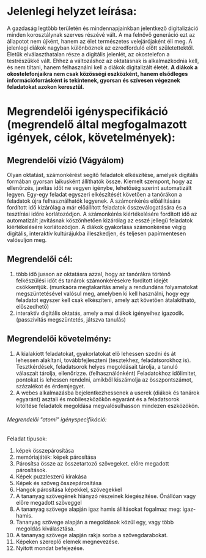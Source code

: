 # Jelenlegi helyzet leírása:

A gazdaság legtöbb területén és mindennapjainkban jelentkező digitalizáció minden korosztálynak szerves részévé vált. A ma felnövő generáció ezt az állapotot nem újként, hanem az élet természetes velejárójaként éli meg. 
A jelenlegi diákok nagyban különböznek az ezredforduló előtt születettektől. Életük elválaszthatalan része a digitális jelenlét, az okostelefon a testrészükké vált. Ehhez a változáshoz az oktatásnak is alkalmazkodnia kell, és nem tiltani, hanem felhasználni kell a diákok digitalizált életét. 
**A diákok a okostelefonjaikra nem csak közösségi eszközként, hanem elsődleges információforrásként is tekintenek, gyorsan és szívesen végeznek feladatokat azokon keresztül.**


# Megrendelői igényspecifikáció (megrendelő által megfogalmazott igények, célok, követelmények):

## Megrendelői vízió (Vágyálom)
Olyan oktatást, számonkérést segítő feladatok elkészítése, amelyek digitális formában gyorsan laikusként állíthatók össze. Kiemelt szempont, hogy az ellenőrzés, javítás időt ne vegyen igénybe, lehetőség szerint automatizált legyen. Egy-egy feladat egyszeri elkészítését követően a tanórákon a feladatok újra felhasználhatók legyenek. A számonkérés előállítására fordított idő kizárólag a már előállított feladatok összeválogatására és a tesztírási időre korlátozódjon. A számonkérés kiértékelésére fordított idő az automatizált javításnak köszönhetően kizárólag az esszé jellegű feladatok kiértékelésére korlátozódjon.
A diákok gyakorlása számonkérése végig digitális, interaktív kultúrájukba illeszkedjen, és teljesen papírmentesen valósuljon meg.

## Megrendelői cél: 
1. több idő jusson az oktatásra azzal, hogy az tanórákra történő felkészülési időt és tanárok számonkérésekre fordított idejét csökkentjük. (munkaóra megtakarítás amely a rendundáns folyamatokat megszüntetésével valósul meg, amelyben ki kell használni, hogy egy feladatot egyszer kell csak elkészíteni, amely azt követően átalakítható, előszedhető) 
2. interaktív digitális oktatás, amely a mai diákok igényeihez igazodik. (passzivitás megszüntetés, játszva tanulás)

## Megrendelői követelmény:
1. A kialakíott feladatokat, gyakorlatokat elő lehessen szedni és át lehessen alakítani, továbbfejleszteni (tesztekhez, feladatsorokhoz is). 
Tesztkérdések, feladatsorok helyes megoldásait tárolja, a tanuló válaszait tárolja, ellenőrizze. (felhasználónként) Feladatokhoz időlimitet, pontokat is lehessen rendelni, amikből kiszámolja az összpontszámot, százalékot és érdemjegyet.
3. A webes alkalmazásba bejelentkezhessenek a userek (diákok és tanárok egyaránt) asztali és mobileszközökön egyaránt és a feladatsorok kitöltése feladatok megoldása megvalósulhasson mindezen eszközökön.

###### Megrendelői "atomi" igényspecifikáció:

Feladat típusok: 
1. képek összepárosítása
2. memóriajáték: képek párosítása 
3. Párosítsa össze az összetartozó szövegeket. előre megadott párosítások.
4. Képek puzzleszerű kirakása
5. Képek és szöveg összepárosítása
6. Hangok párosítása képekkel, szövegekkel
7. A tananyag szövegének hiányzó részeinek kiegészítése. Önállóan vagy előre megadott szöveggel
8. A tananyag szövege alapján igaz hamis állításokat fogalmaz meg: igaz-hamis.
9. Tananyag szövege alapján a megoldások közül egy, vagy több megoldás kiválasztása.
10. A tananyag szövege alapján rakja sorba a szövegdarabokat.
11. Képeken szereplő elemek megnevezése.
12. Nyitott mondat befejezése.